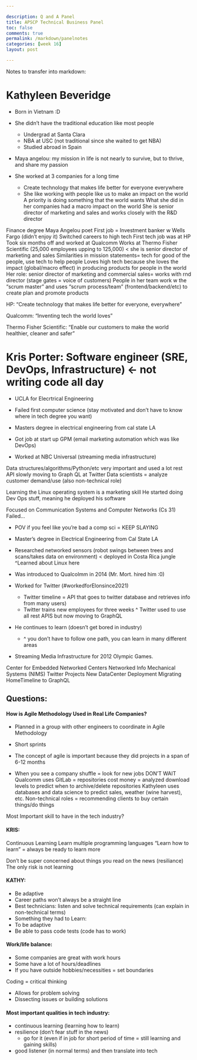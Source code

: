 ```yaml
--- 

description: Q and A Panel
title: APSCP Technical Business Panel
toc: false
comments: true
permalink: /markdown/panelnotes
categories: [week 16]
layout: post

---
```



Notes to transfer into markdown:

# Kathyleen Beveridge

- Born in Vietnam :D
- She didn’t have the traditional education like most people
    - Undergrad at Santa Clara
    - NBA at USC (not traditional since she waited to get NBA)
    - Studied abroad in Spain

- Maya angelou: my mission in life is not nearly to survive, but to thrive,  and share my passion
- She worked at 3 companies for a long time
    - Create technology that makes life better for everyone everywhere 
    - She like working with people like us to make an impact on the world
A priority is doing something that the world wants
What she did in her companies had a macro impact on the world
She is senior director of marketing and sales and works closely with the R&D director


Finance degree 
Maya Angelou poet
First job = Investment banker w Wells Fargo (didn’t enjoy it)
Switched careers to high tech
First tech job was at HP
Took six months off and worked at Qualcomm
Works at Thermo Fisher Scientific (25,000 employees upping to 125,000) < she is senior director of marketing and sales
Similarities in mission statements= tech for good of the people, use tech to help people
Loves high tech because she loves the impact (global/macro effect) in producing products for people in the world
Her role: senior director of marketing and commercial sales= works with rnd director (stage gates = voice of customers)
People in her team work w the “scrum master” and uses “scrum process/team” (frontend/backend/etc) to create plan and promote products

HP: “Create technology that makes life better for everyone, everywhere”

Qualcomm: “Inventing tech the world loves”

Thermo Fisher Scientific: “Enable our customers to make the world healthier, cleaner and safer”


# Kris Porter: Software engineer (SRE, DevOps, Infrastructure) <- not writing code all day
-  UCLA for Elecrtrical Engineering
- Failed first computer science (stay motivated and don’t have to know where in tech degree you want)
- Masters degree in electrical engineering from cal state LA 

- Got job at start up GPM (email marketing automation which was like DevOps)
- Worked at NBC Universal (streaming media infrastructure)

Data structures/algorithms/Python/etc very important and used a lot
rest API slowly moving to Graph QL at Twitter
Data scientists = analyze customer demand/use (also non-technical role)




 
Learning the Linux operating system is a marketing skill
He started doing Dev Ops stuff, meaning he deployed his software


Focused on Communication Systems and Computer Networks
(Cs 31) Failed…
- POV if you feel like you’re bad a comp sci = KEEP SLAYING

- Master’s degree in Electrical Engineering from Cal State LA
- Researched networked sensors (robot swings between trees and scans/takes data on environment) < deployed in Costa Rica jungle
    ^Learned about Linux here
- Was introduced to Qualcolmm in 2014 (Mr. Mort. hired him :0)
- Worked for Twitter (#workedforElonsince2021)
    - Twitter timeline = API that goes to twitter database and retrieves info from many users) 
    - Twitter trains new employees for three weeks
    ^ Twitter used to use all rest APIS but now moving to GraphQL

- He continues to learn (doesn’t get bored in industry)
    - ^ you don’t have to follow one path, you can learn in many different areas

- Streaming Media Infrastructure for 2012 Olympic Games.

Center for Embedded Networked Centers
Networked Info Mechanical Systems (NIMS)
Twitter Projects
New DataCenter Deployment
Migrating HomeTimeline to GraphQL



## Questions:


#### How is Agile Methodology Used in Real Life Companies?
- Planned in a group with other engineers to coordinate in Agile Methodology 
- Short sprints
- The concept of agile is important because they did projects in a span of 6-12 months



- When you see a company shuffle = look for new jobs DON’T WAIT
Qualcomm uses GitLab = repositories cost money = analyzed download levels to predict when to archive/delete repositories
Kathyleen uses databases and data science to predict sales, weather (wine harvest), etc. Non-technical roles = recommending clients to buy certain things/do things


Most Important skill to have in the tech industry?
#### KRIS:
Continuous Learning
Learn multiple programming languages
“Learn how to learn” = always be ready to learn more



Don’t be super concerned about things you read on the news (resiliance)
The only risk is not learning
 
#### KATHY:
- Be adaptive
- Career paths won’t always be a straight line
- Best technicians: listen and solve technical requirements (can explain in non-technical terms)
- Something they had to Learn:
- To be adaptive 
- Be able to pass code tests (code has to work)

#### Work/life balance:
- Some companies are great with work hours 
- Some have a lot of hours/deadlines
- If you have outside hobbies/necessities = set boundaries

Coding = critical thinking
- Allows for problem solving
- Dissecting issues or building solutions


#### Most important qualities in tech industry: 
- continuous learning (learning how to learn)
- resilience (don’t fear stuff in the news)
    - go for it (even if in job for short period of time = still learning and gaining skills)
- good listener (in normal terms) and then translate into tech